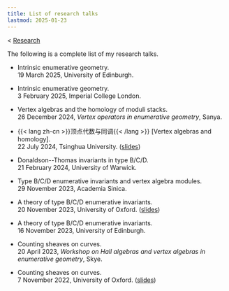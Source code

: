 ```yaml
---
title: List of research talks
lastmod: 2025-01-23
---
```


< [Research](/research)

The following is a complete list of my research talks.

- Intrinsic enumerative geometry.\
  19 March 2025, University of Edinburgh.

- Intrinsic enumerative geometry.\
  3 February 2025, Imperial College London.

- Vertex algebras and the homology of moduli stacks.\
  26 December 2024, _Vertex operators in enumerative geometry_, Sanya.

- {{< lang zh-cn >}}顶点代数与同调{{< /lang >}}
  \[Vertex algebras and homology\].\
  22 July 2024, Tsinghua University. ([slides](/pdf/20240722-tsinghua.pdf))

- Donaldson--Thomas invariants in type B/C/D.\
  21 February 2024, University of Warwick.

- Type B/C/D enumerative invariants and vertex algebra modules.\
  29 November 2023, Academia Sinica.

- A theory of type B/C/D enumerative invariants.\
  20 November 2023, University of Oxford.
  ([slides](/pdf/20231120-self-dual.pdf))

- A theory of type B/C/D enumerative invariants.\
  16 November 2023, University of Edinburgh.

- Counting sheaves on curves.\
  20 April 2023, _Workshop on Hall algebras and vertex algebras in enumerative geometry_, Skye.

- Counting sheaves on curves.\
  7 November 2022, University of Oxford.
  ([slides](/pdf/20221107-curves.pdf))
